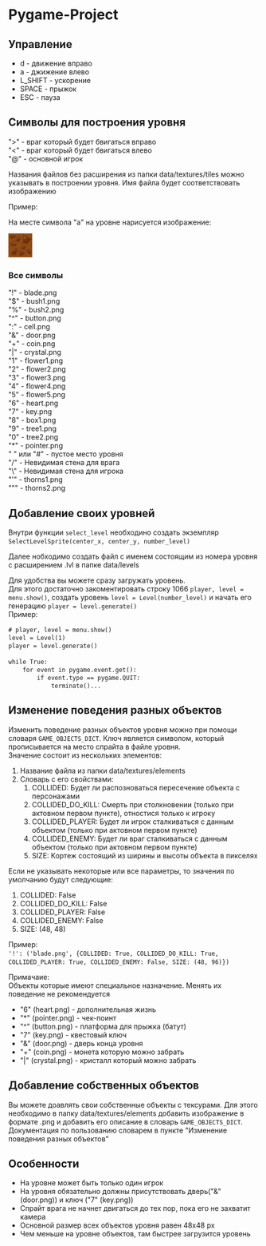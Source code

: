 # Pygame-Project

## Управление

- d - движение вправо
- a - джижение влево
- L_SHIFT - ускорение
- SPACE - прыжок
- ESC - пауза

## Символы для построения уровня

">" - враг который будет бвигаться вправо  
"<" - враг который будет бвигаться влево  
"@" - основной игрок  

Названия файлов без расширения из папки data/textures/tiles можно указывать в построении уровня.
Имя файла будет соответствовать изображению

Пример:

На месте символа "a" на уровне нарисуется изображение:

![a.png](data/textures/tiles/a.png)

### Все символы

"!" - blade.png  
"$" - bush1.png  
"%" - bush2.png  
"^" - button.png  
":" - cell.png  
"&" - door.png  
"+" - coin.png  
"|" - crystal.png    
"1" - flower1.png  
"2" - flower2.png  
"3" - flower3.png  
"4" - flower4.png  
"5" - flower5.png  
"6" - heart.png  
"7" - key.png  
"8" - box1.png  
"9" - tree1.png  
"0" - tree2.png  
"*" - pointer.png  
" " или "#" - пустое место уровня  
"/" - Невидимая стена для врага  
"\\" - Невидимая стена для игрока  
"'" - thorns1.png  
""" - thorns2.png

## Добавление своих уровней

Внутри функции `select_level` необходино создать экземпляр `SelectLevelSprite(center_x, center_y, number_level)`

Далее нобходимо создать файл с именем состоящим из номера уровня с расширением .lvl в папке data/levels

Для удобства вы можете сразу загружать уровень.  
Для этого достаточно закоментировать строку 1066 `player, level = menu.show()`, создать уровень `level = Level(number_level)` и начать его генерацию `player = level.generate()`  
Пример:
```
# player, level = menu.show()
level = Level(1)
player = level.generate()

while True:
    for event in pygame.event.get():
        if event.type == pygame.QUIT:
            terminate()...
```

## Изменение поведения разных объектов

Изменить поведение разных объектов уровня можно при помощи словаря `GAME_OBJECTS_DICT`.
Ключ является символом, который прописывается на место спрайта в файле уровня.    
Значение состоит из нескольких элементов:
1. Название файла из папки data/textures/elements
2. Словарь с его свойствами:
    1. COLLIDED: Будет ли распозноваться пересечение объекта с персонажами
    2. COLLIDED_DO_KILL: Смерть при столкновении (только при актовном первом пункте), отностися только к игроку
    3. COLLIDED_PLAYER: Будет ли игрок сталкиваться с данным объектом (только при актовном первом пункте)
    4. COLLIDED_ENEMY: Будет ли враг сталкиваться с данным объектом (только при актовном первом пункте)
    5. SIZE: Кортеж состоящий из ширины и высоты объекта в пикселях
    
Если не указывать некоторые или все параметры, то значения по умолчанию будут следующие:
1. COLLIDED: False
2. COLLIDED_DO_KILL: False
3. COLLIDED_PLAYER: False
4. COLLIDED_ENEMY: False
5. SIZE: (48, 48)

Пример:  
`'!': ('blade.png', {COLLIDED: True, COLLIDED_DO_KILL: True, COLLIDED_PLAYER: True, COLLIDED_ENEMY: False, SIZE: (48, 96)})`

Примачаие:  
Объекты которые имеют специальное назначение. Менять их поведение не рекомендуется
- "6" (heart.png) - дополнительная жизнь
- "*" (pointer.png) - чек-поинт
- "^" (button.png) - платформа для прыжка (батут)
- "7" (key.png) - квестовый ключ
- "&" (door.png) - дверь конца уровня
- "+" (coin.png) - монета которую можно забрать
- "|" (crystal.png)  - кристалл который можно забрать

## Добавление собственных объектов

Вы можете доавлять свои собственные объекты с тексурами. Для этого необходимо в папку data/textures/elements
добавить изображение в формате .png и добавить его описание в словарь `GAME_OBJECTS_DICT`.
Документация по пользованию словарем в пункте "Изменение поведения разных объектов"

## Особенности

- На уровне может быть только один игрок
- На уровня обязательно должны присутствовать дверь("&" (door.png)) и ключ ("7" (key.png))
- Спрайт врага не начнет двигаться до тех пор, пока его не захватит камера
- Основной размер всех объектов уровня равен 48x48 px
- Чем меньше на уровне объектов, там быстрее загрузится уровень
